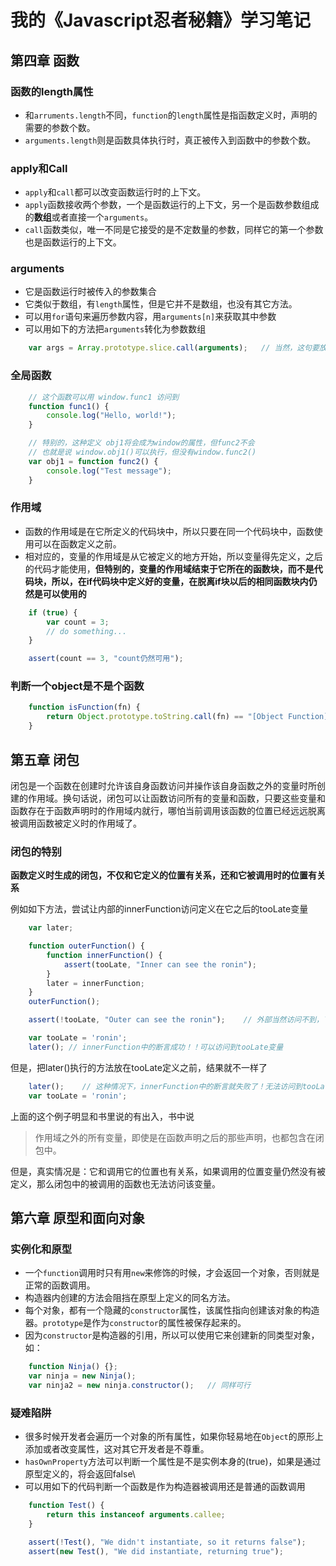 # 我的《Javascript忍者秘籍》学习笔记
## 第四章 函数
### 函数的length属性
* 和`arruments.length`不同，`function`的`length`属性是指函数定义时，声明的需要的参数个数。
* `arguments.length`则是函数具体执行时，真正被传入到函数中的参数个数。
### apply和Call
* `apply`和`call`都可以改变函数运行时的上下文。
* `apply`函数接收两个参数，一个是函数运行的上下文，另一个是函数参数组成的**数组**或者直接一个`arguments`。
* `call`函数类似，唯一不同是它接受的是不定数量的参数，同样它的第一个参数也是函数运行的上下文。
### arguments
* 它是函数运行时被传入的参数集合
* 它类似于数组，有`length`属性，但是它并不是数组，也没有其它方法。
* 可以用`for`语句来遍历参数内容，用`arguments[n]`来获取其中参数
* 可以用如下的方法把`arguments`转化为参数数组

```javascript
    var args = Array.prototype.slice.call(arguments);   // 当然，这句要放在一个函数里
```

### 全局函数

```javascript
    // 这个函数可以用 window.func1 访问到
    function func1() {  
        console.log("Hello, world!");
    }

    // 特别的，这种定义 obj1将会成为window的属性，但func2不会
    // 也就是说 window.obj1()可以执行，但没有window.func2()
    var obj1 = function func2() {
        console.log("Test message");
    }
```

### 作用域
* 函数的作用域是在它所定义的代码块中，所以只要在同一个代码块中，函数使用可以在函数定义之前。
* 相对应的，变量的作用域是从它被定义的地方开始，所以变量得先定义，之后的代码才能使用，**但特别的，变量的作用域结束于它所在的函数块，而不是代码块，所以，在if代码块中定义好的变量，在脱离if块以后的相同函数块内仍然是可以使用的**

```javascript
    if (true) {
        var count = 3;
        // do something...
    }

    assert(count == 3, "count仍然可用");
```

### 判断一个object是不是个函数

```javascript
    function isFunction(fn) {
        return Object.prototype.toString.call(fn) == "[Object Function]";
    }
```

## 第五章 闭包

闭包是一个函数在创建时允许该自身函数访问并操作该自身函数之外的变量时所创建的作用域。换句话说，闭包可以让函数访问所有的变量和函数，只要这些变量和函数存在于函数声明时的作用域内就行，哪怕当前调用该函数的位置已经远远脱离被调用函数被定义时的作用域了。
### 闭包的特别
**函数定义时生成的闭包，不仅和它定义的位置有关系，还和它被调用时的位置有关系**

例如如下方法，尝试让内部的innerFunction访问定义在它之后的tooLate变量
```javascript
    var later;

    function outerFunction() {
        function innerFunction() {
            assert(tooLate, "Inner can see the ronin");
        }
        later = innerFunction;
    }
    outerFunction();

    assert(!tooLate, "Outer can see the ronin");    // 外部当然访问不到，下面还没有定义

    var tooLate = 'ronin';
    later(); // innerFunction中的断言成功！！可以访问到tooLate变量
```

但是，把later()执行的方法放在tooLate定义之前，结果就不一样了

```javascript
    later();    // 这种情况下，innerFunction中的断言就失败了！无法访问到tooLate变量
    var tooLate = 'ronin';
```

上面的这个例子明显和书里说的有出入，书中说
>作用域之外的所有变量，即使是在函数声明之后的那些声明，也都包含在闭包中。

但是，真实情况是：它和调用它的位置也有关系，如果调用的位置变量仍然没有被定义，那么闭包中的被调用的函数也无法访问该变量。
## 第六章 原型和面向对象
### 实例化和原型
* 一个`function`调用时只有用`new`来修饰的时候，才会返回一个对象，否则就是正常的函数调用。
* 构造器内创建的方法会阻挡在原型上定义的同名方法。
* 每个对象，都有一个隐藏的`constructor`属性，该属性指向创建该对象的构造器。`prototype`是作为`constructor`的属性被保存起来的。
* 因为`constructor`是构造器的引用，所以可以使用它来创建新的同类型对象，如：
```javascript
    function Ninja() {};
    var ninja = new Ninja();
    var ninja2 = new ninja.constructor();   // 同样可行
```
### 疑难陷阱
* 很多时候开发者会遍历一个对象的所有属性，如果你轻易地在`Object`的原形上添加或者改变属性，这对其它开发者是不尊重。
* `hasOwnProperty`方法可以判断一个属性是不是实例本身的(true)，如果是通过原型定义的，将会返回false\
* 可以用如下的代码判断一个函数是作为构造器被调用还是普通的函数调用
```javascript
    function Test() {
        return this instanceof arguments.callee;
    }

    assert(!Test(), "We didn't instantiate, so it returns false");
    assert(new Test(), "We did instantiate, returning true");
```